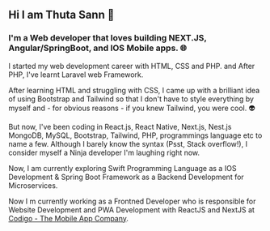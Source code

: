 ## Hi I am Thuta Sann 👋

### I'm a Web developer that loves building NEXT.JS, Angular/SpringBoot, and IOS Mobile apps. :globe_with_meridians:

I started my web development career with HTML, CSS and PHP. and After PHP, I've learnt Laravel web Framework.

After learning HTML and struggling with CSS, I came up with a brilliant idea of using Bootstrap and Tailwind so that I don't have to style everything by myself and - for obvious reasons - if you knew Tailwind, you were cool. :alien:

But now, I've been coding in React.js, React Native, Next.js, Nest.js MongoDB, MySQL, Bootstrap, Tailwind, PHP, programmings language etc to name a few. Although I barely know the syntax (Psst, Stack overflow!), I consider myself a Ninja developer I'm laughing right now.

Now, I am currently exploring Swift Programming Language as a IOS Development & Spring Boot Framework as a Backend Development for Microservices.

Now I m currently working as a Frontned Developer who is responsible for Website Development and PWA Development with ReactJS and NextJS at [Codigo - The Mobile App Company](https://www.codigo.co/).
